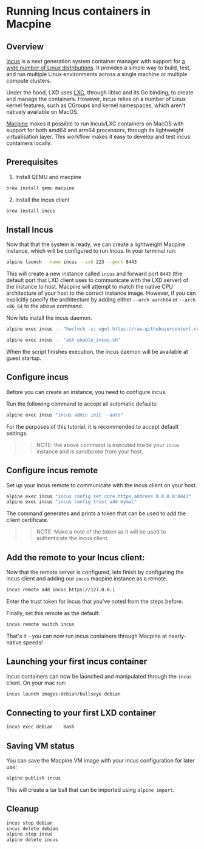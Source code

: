 # Running Incus containers in Macpine

## Overview

[Incus](https://linuxcontainers.org/incus/) is a next generation system container manager with support for [a wide number of Linux distributions](https://images.linuxcontainers.org). It provides a simple way to build, test, and run multiple Linux environments across a single machine or multiple compute clusters.

Under the hood, LXD uses [LXC](https://linuxcontainers.org/lxc/introduction/), through liblxc and its Go binding, to create and manage the containers. However, incus relies on a number of Linux kernel features, such as CGroups and kernel namespaces, which aren't natively available on MacOS.

[Macpine](https://github.com/beringresearch/macpine) makes it possible to run Incus/LXC containers on MacOS with support for both amd64 and arm64 processors, through its lightweight virtualisation layer. This workflow makes it easy to develop and test incus containers locally.

## Prerequisites

1. Install QEMU and macpine

```bash
brew install qemu macpine
```

2. Install the incus client

```bash
brew install incus
```

## Install Incus
Now that that the system is ready, we can create a lightweight Macpine instance, which will be configured to run Incus. In your terminal run:

```bash
alpine launch --name incus --ssh 223 --port 8443
```

This will create a new instance called `incus` and forward port `8443` (the default port that LXD client uses to communicate with the LXD server) of the instance to host. Macpine will attempt to match the native CPU architecture of your host to the correct instance image. However, if you can explicitly specify the architecture by adding either `--arch aarch64` or `--arch x86_64` to the above command.

Now lets install the incus daemon.

```bash
alpine exec incus -- "hwclock -s; wget https://raw.githubusercontent.com/beringresearch/macpine/main/scripts/enable_incus.sh"

alpine exec incus -- "ash enable_incus.sh"
```

When the script finishes execution, the incus daemon will be available at guest startup.

## Configure incus
Before you can create an instance, you need to configure incus.

Run the following command to accept all automatic defaults:

```bash
alpine exec incus "incus admin init --auto"
```

For the purposes of this tutorial, it is recommended to accept default settings.

>> NOTE: the above command is executed inside your `incus` instance and is sandboxed from your host.

## Configure incus remote

Set up your incus remote to communicate with the incus client on your host.

```bash
alpine exec incus "incus config set core.https_address 0.0.0.0:8443"
alpine exec incus "incus config trust add mymac"
```

The command generates and prints a token that can be used to add the client certificate.

>> NOTE: Make a note of the token as it will be used to authenticate the incus client.

## Add the remote to your Incus client:

Now that the remote server is configured, lets finish by configuring the incus client and adding our `incus` macpine instance as a remote.

```bash
incus remote add incus https://127.0.0.1
```

Enter the trust token for incus that you've noted from the steps before.

Finally, set this remote as the default:

```bash
incus remote switch incus
```

That's it - you can now run incus containers through Macpine at nearly-native speeds!

## Launching your first incus container

Incus containers can now be launched and manipulated through the `incus` client. On your mac run:

```bash
incus launch images:debian/bullseye debian
```


## Connecting to your first LXD container

```bash
incus exec debian -- bash
```

## Saving VM status

You can save the Macpine VM image with your incus configuration for later use:

```bash
alpine publish incus
```

This will create a tar ball that can be imported using `alpine import`.

## Cleanup

```bash
incus stop debian
incus delete debian
alpine stop incus
alpine delete incus
```